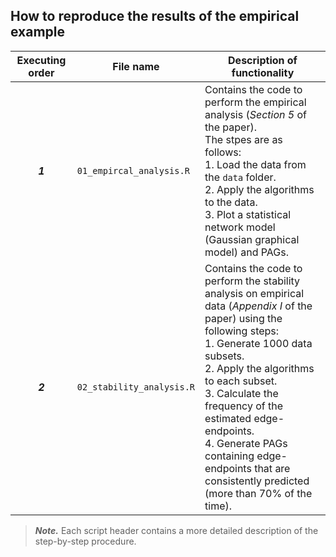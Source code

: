 ## How to reproduce the results of the empirical example


|Executing order| File name          | Description of functionality |
|:---:|--------------------------------|----------------------|
|***1***| `01_empircal_analysis.R`     | Contains the code to perform the empirical analysis (*Section 5* of the paper). <br> The stpes are as follows: <br> 1. Load the data from the `data` folder. <br> 2. Apply the algorithms to the data. <br> 3. Plot a statistical network model (Gaussian graphical model) and PAGs.   |
|***2***| `02_stability_analysis.R`  | Contains the code to perform the stability analysis on empirical data (*Appendix I* of the paper)  using the following steps: <br> 1. Generate 1000 data subsets. <br> 2. Apply the algorithms to each subset. <br> 3. Calculate the frequency of the estimated edge-endpoints. <br>4. Generate PAGs containing edge-endpoints that are consistently predicted (more than 70% of the time).|

> ***Note.*** Each script header contains a more detailed description of the step-by-step procedure.
